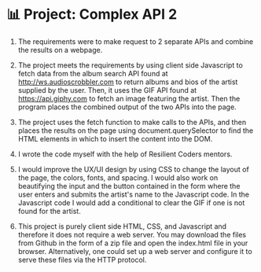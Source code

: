 # 📊 Project: Complex API 2

1. The requirements were to make request to 2 separate APIs and combine the results on a webpage.

2. The project meets the requirements by using client side Javascript to fetch data from the album search API found at http://ws.audioscrobbler.com to return albums and bios of the artist supplied by the user. Then, it uses the GIF API found at https://api.giphy.com to fetch an image featuring the artist. Then the program places the combined output of the two APIs into the page.

3. The project uses the fetch function to make calls to the APIs, and then places the results on the page using document.querySelector to find the HTML elements in which to insert the content into the DOM.

4. I wrote the code myself with the help of Resilient Coders mentors.

5. I would improve the UX/UI design by using CSS to change the layout of the page, the colors, fonts, and spacing. I would also work on beautifying the input and the button contained in the form where the user enters and submits the artist's name to the Javascript code. In the Javascript code I would add a conditional to clear the GIF if one is not found for the artist.

6. This project is purely client side HTML, CSS, and Javascript and therefore it does not require a web server. You may download the files from Github in the form of a zip file and open the index.html file in your browser. Alternatively, one could set up a web server and configure it to serve these files via the HTTP protocol.
